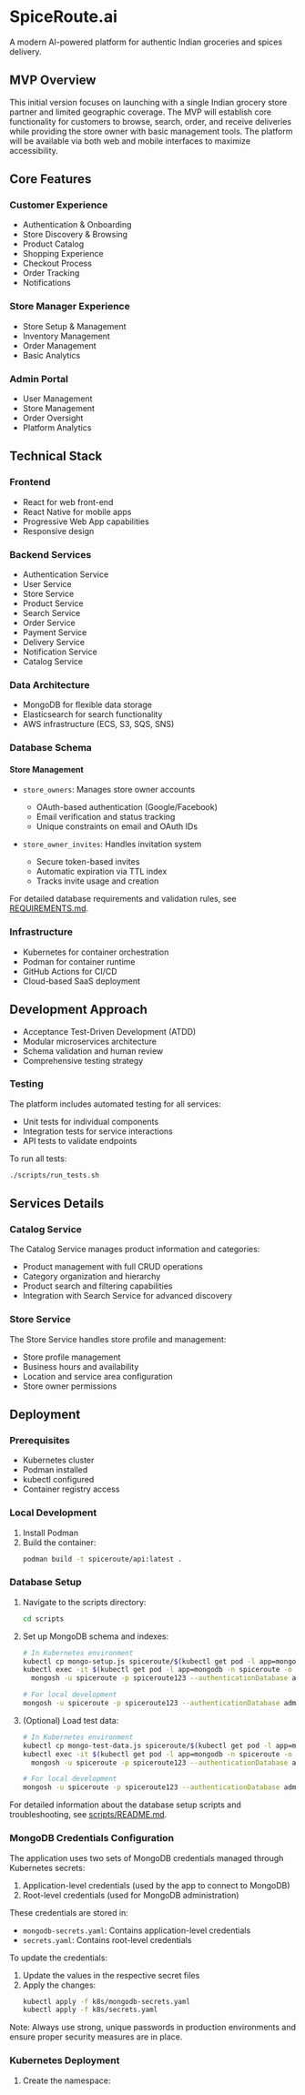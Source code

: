 # SpiceRoute.ai

A modern AI-powered platform for authentic Indian groceries and spices delivery.

## MVP Overview

This initial version focuses on launching with a single Indian grocery store partner and limited geographic coverage. The MVP will establish core functionality for customers to browse, search, order, and receive deliveries while providing the store owner with basic management tools. The platform will be available via both web and mobile interfaces to maximize accessibility.

## Core Features

### Customer Experience
- Authentication & Onboarding
- Store Discovery & Browsing
- Product Catalog
- Shopping Experience
- Checkout Process
- Order Tracking
- Notifications

### Store Manager Experience
- Store Setup & Management
- Inventory Management
- Order Management
- Basic Analytics

### Admin Portal
- User Management
- Store Management
- Order Oversight
- Platform Analytics

## Technical Stack

### Frontend
- React for web front-end
- React Native for mobile apps
- Progressive Web App capabilities
- Responsive design

### Backend Services
- Authentication Service
- User Service
- Store Service
- Product Service
- Search Service
- Order Service
- Payment Service
- Delivery Service
- Notification Service
- Catalog Service

### Data Architecture
- MongoDB for flexible data storage
- Elasticsearch for search functionality
- AWS infrastructure (ECS, S3, SQS, SNS)

### Database Schema

#### Store Management
- `store_owners`: Manages store owner accounts
  - OAuth-based authentication (Google/Facebook)
  - Email verification and status tracking
  - Unique constraints on email and OAuth IDs
  
- `store_owner_invites`: Handles invitation system
  - Secure token-based invites
  - Automatic expiration via TTL index
  - Tracks invite usage and creation

For detailed database requirements and validation rules, see [REQUIREMENTS.md](./REQUIREMENTS.md).

### Infrastructure
- Kubernetes for container orchestration
- Podman for container runtime
- GitHub Actions for CI/CD
- Cloud-based SaaS deployment

## Development Approach
- Acceptance Test-Driven Development (ATDD)
- Modular microservices architecture
- Schema validation and human review
- Comprehensive testing strategy

### Testing
The platform includes automated testing for all services:
- Unit tests for individual components
- Integration tests for service interactions
- API tests to validate endpoints

To run all tests:
```bash
./scripts/run_tests.sh
```

## Services Details

### Catalog Service
The Catalog Service manages product information and categories:
- Product management with full CRUD operations
- Category organization and hierarchy
- Product search and filtering capabilities
- Integration with Search Service for advanced discovery

### Store Service
The Store Service handles store profile and management:
- Store profile management
- Business hours and availability
- Location and service area configuration
- Store owner permissions

## Deployment

### Prerequisites
- Kubernetes cluster
- Podman installed
- kubectl configured
- Container registry access

### Local Development
1. Install Podman
2. Build the container:
   ```bash
   podman build -t spiceroute/api:latest .
   ```

### Database Setup
1. Navigate to the scripts directory:
   ```bash
   cd scripts
   ```

2. Set up MongoDB schema and indexes:
   ```bash
   # In Kubernetes environment
   kubectl cp mongo-setup.js spiceroute/$(kubectl get pod -l app=mongodb -n spiceroute -o jsonpath='{.items[0].metadata.name}'):/tmp/
   kubectl exec -it $(kubectl get pod -l app=mongodb -n spiceroute -o jsonpath='{.items[0].metadata.name}') -n spiceroute -- \
     mongosh -u spiceroute -p spiceroute123 --authenticationDatabase admin /tmp/mongo-setup.js

   # For local development
   mongosh -u spiceroute -p spiceroute123 --authenticationDatabase admin ./mongo-setup.js
   ```

3. (Optional) Load test data:
   ```bash
   # In Kubernetes environment
   kubectl cp mongo-test-data.js spiceroute/$(kubectl get pod -l app=mongodb -n spiceroute -o jsonpath='{.items[0].metadata.name}'):/tmp/
   kubectl exec -it $(kubectl get pod -l app=mongodb -n spiceroute -o jsonpath='{.items[0].metadata.name}') -n spiceroute -- \
     mongosh -u spiceroute -p spiceroute123 --authenticationDatabase admin /tmp/mongo-test-data.js

   # For local development
   mongosh -u spiceroute -p spiceroute123 --authenticationDatabase admin ./mongo-test-data.js
   ```

For detailed information about the database setup scripts and troubleshooting, see [scripts/README.md](./scripts/README.md).

### MongoDB Credentials Configuration
The application uses two sets of MongoDB credentials managed through Kubernetes secrets:

1. Application-level credentials (used by the app to connect to MongoDB)
2. Root-level credentials (used for MongoDB administration)

These credentials are stored in:
- `mongodb-secrets.yaml`: Contains application-level credentials
- `secrets.yaml`: Contains root-level credentials

To update the credentials:
1. Update the values in the respective secret files
2. Apply the changes:
   ```bash
   kubectl apply -f k8s/mongodb-secrets.yaml
   kubectl apply -f k8s/secrets.yaml
   ```

Note: Always use strong, unique passwords in production environments and ensure proper security measures are in place.

### Kubernetes Deployment
1. Create the namespace:
   ```